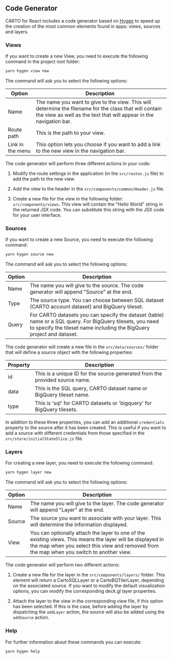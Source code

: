 ## Code Generator

CARTO for React includes a code generator based on [Hygen](https://www.hygen.io/) to speed up the creation of the most common elements found in apps: views, sources and layers.

### Views

If you want to create a new View, you need to execute the following command in the project root folder:

```bash
yarn hygen view new
```

The command will ask you to select the following options:

| Option |Description|
|--------|-----------|
| Name | The name you want to give to the view. This will determine the filename for the class that will contain the view as well as the text that will appear in the navigation bar. |
| Route path | This is the path to your view. |
| Link in the menu | This option lets you choose if you want to add a link to the new view in the navigation bar. |

The code generator will perform three different actions in your code:

1. Modify the route settings in the application (in the `src/routes.js` file) to add the path to the new view.

2. Add the view to the header in the `src/components/common/Header.js` file.

3. Create a new file for the view in the following folder: `src/components/views`. This view will contain the "Hello World" string in the returned JSX code. You can substitute this string with the JSX code for your user interface.

### Sources

If you want to create a new Source, you need to execute the following command:

```bash
yarn hygen source new
```

The command will ask you to select the following options:

| Option |Description|
|--------|-----------|
| Name   | The name you will give to the source. The code generator will append "Source" at the end. |
| Type   | The source type. You can choose between SQL dataset (CARTO account dataset) and BigQuery tileset. |
| Query  | For CARTO datasets you can specify the dataset (table) name or a SQL query. For BigQuery tilesets, you need to specify the tileset name including the BigQuery project and dataset. |

The code generator will create a new file in the `src/data/sources/` folder that will define a source object with the following properties:

| Property |Description|
|--------|-----------|
| id     | This is a unique ID for the source generated from the provided source name. |
| data   | This is the SQL query, CARTO dataset name or BigQuery tileset name. |
| type   | This is 'sql' for CARTO datasets or 'bigquery' for BigQuery tilesets. |

In addition to these three properties, you can add an additional `credentials` property to the source after it has been created. This is useful if you want to add a source with different credentials from those specified in the `src/store/initialStateSlice.js` file.

### Layers

For creating a new layer, you need to execute the following command:

```bash
yarn hygen layer new
```

The command will ask you to select the following options:

| Option |Description|
|--------|-----------|
| Name   | The name you will give to the layer. The code generator will append "Layer" at the end. |
| Source   | The source you want to associate with your layer. This will determine the information displayed. |
| View  | You can optionally attach the layer to one of the existing views. This means the layer will be displayed in the map when you select this view and removed from the map when you switch to another view. |

The code generator will perform two different actions:

1. Create a new file for the layer in the `src/components/layers/` folder. This element will return a CartoSQLLayer or a CartoBQTilerLayer, depending on the associated source. If you want to modify the default visualization options, you can modify the corresponding deck.gl layer properties. 

2. Attach the layer to the view in the corresponding view file, if this option has been selected. If this is the case, before adding the layer by dispatching the `addLayer` action, the source will also be added using the `addSource` action.

### Help

For further information about these commands you can execute:

```bash
yarn hygen help
```

